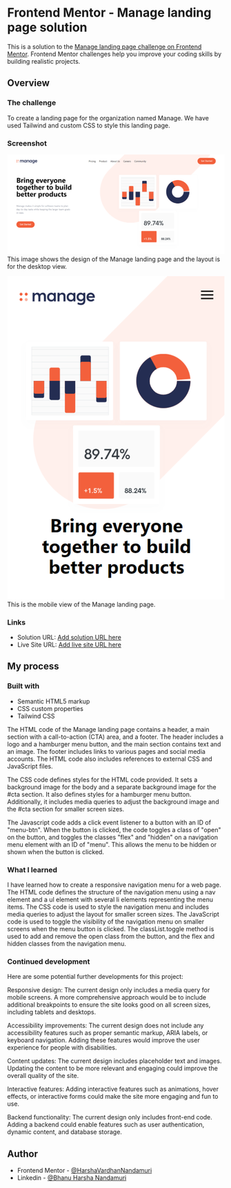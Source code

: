 # Frontend Mentor - Manage landing page solution

This is a solution to the [Manage landing page challenge on Frontend Mentor](https://www.frontendmentor.io/challenges/manage-landing-page-SLXqC6P5). Frontend Mentor challenges help you improve your coding skills by building realistic projects. 

## Overview

### The challenge

To create a landing page for the organization named Manage. We have used Tailwind and custom CSS to style this landing page.

### Screenshot

![](./img/Manage_Desktop_View.png)
This image shows the design of the Manage landing page and the layout is for the desktop view.

![](./img/Manage_Mobile_View.png)
This is the mobile view of the Manage landing page.

### Links

- Solution URL: [Add solution URL here](https://your-solution-url.com)
- Live Site URL: [Add live site URL here](https://your-live-site-url.com)

## My process

### Built with

- Semantic HTML5 markup
- CSS custom properties
- Tailwind CSS

The HTML code of the Manage landing page contains a header, a main section with a call-to-action (CTA) area, and a footer. The header includes a logo and a hamburger menu button, and the main section contains text and an image. The footer includes links to various pages and social media accounts. The HTML code also includes references to external CSS and JavaScript files.

The CSS code defines styles for the HTML code provided. It sets a background image for the body and a separate background image for the #cta section. It also defines styles for a hamburger menu button. Additionally, it includes media queries to adjust the background image and the #cta section for smaller screen sizes.

The Javascript code adds a click event listener to a button with an ID of "menu-btn". When the button is clicked, the code toggles a class of "open" on the button, and toggles the classes "flex" and "hidden" on a navigation menu element with an ID of "menu". This allows the menu to be hidden or shown when the button is clicked.

### What I learned

I have learned how to create a responsive navigation menu for a web page. The HTML code defines the structure of the navigation menu using a nav element and a ul element with several li elements representing the menu items. The CSS code is used to style the navigation menu and includes media queries to adjust the layout for smaller screen sizes. The JavaScript code is used to toggle the visibility of the navigation menu on smaller screens when the menu button is clicked. The classList.toggle method is used to add and remove the open class from the button, and the flex and hidden classes from the navigation menu.

### Continued development

Here are some potential further developments for this project:

Responsive design: The current design only includes a media query for mobile screens. A more comprehensive approach would be to include additional breakpoints to ensure the site looks good on all screen sizes, including tablets and desktops.

Accessibility improvements: The current design does not include any accessibility features such as proper semantic markup, ARIA labels, or keyboard navigation. Adding these features would improve the user experience for people with disabilities.

Content updates: The current design includes placeholder text and images. Updating the content to be more relevant and engaging could improve the overall quality of the site.

Interactive features: Adding interactive features such as animations, hover effects, or interactive forms could make the site more engaging and fun to use.

Backend functionality: The current design only includes front-end code. Adding a backend could enable features such as user authentication, dynamic content, and database storage.

## Author

- Frontend Mentor - [@HarshaVardhanNandamuri](https://www.frontendmentor.io/profile/HarshaVardhanNandamuri)
- Linkedin - [@Bhanu Harsha Nandamuri](https://www.linkedin.com/in/bhanu-harsha-nandamuri-b31a80149/)
